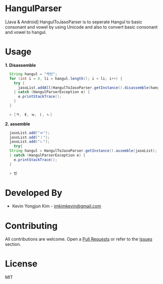 # HangulParser
[Java & Android] HangulToJasoParser is to seperate Hangul to basic consonant and vowel by using Unicode and also to convert  basic consonant and vowel to hangul.

# Usage

**1. Disassemble**

```java
  String hangul = "케빈";
  for (int i = 0, li = hangul.length(); i < li; i++) {
    try {
      jasoList.addAll(HangulToJasoParser.getInstance().disassemble(hangul.charAt(i)));
    } catch (HangulParserException e) {
      e.printStackTrace();
    }
  }
  
  > [ㅋ, ㅔ, ㅂ, ㅣ, ㄴ]
```

**2. assemble**
```java
  jasoList.add("ㅂ");
  jasoList.add("ㅣ");
  jasoList.add("ㄴ");
    try{
  String hangul = HangulToJasoParser.getInstance().assemble(jasoList);
  } catch (HangulParserException e) {
    e.printStackTrace();
  }
  
  > 빈
```

# Developed By
* Kevin Yongjun Kim - imkimkevin@gmail.com

# Contributing
All contributions are welcome. Open a [Pull Requests](https://github.com/kimkevin/HangulToJasoParser/pulls) or refer to
the [Issues](https://github.com/kimkevin/HangulToJasoParser/issues) section.

# License
MIT
